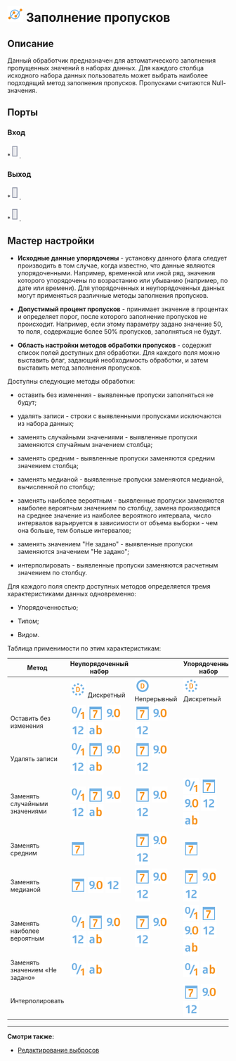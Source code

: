 # ![ ](../../media/app/icons/component_18/component_default-33.svg) Заполнение пропусков

## Описание

Данный обработчик предназначен для автоматического заполнения пропущенных значений в наборах данных.
Для каждого столбца исходного набора данных пользователь может выбрать наиболее подходящий метод заполнения пропусков. Пропусками считаются Null-значения.

## Порты

### Вход

 *![](../../media/app/icons/ports/output_table_inactive.svg).

### Выход

 *![](../../media/app/icons/ports/output_table_inactive.svg).

 *![](../../media/app/icons/ports/output_table_inactive.svg).

## Мастер настройки

* **Исходные данные упорядочены** - установку данного флага следует производить в том случае, когда известно, что данные являются упорядоченными. Например, временной или иной ряд, значения которого упорядочены по возрастанию или убыванию (например, по дате или времени). Для упорядоченных и неупорядоченных данных могут применяться различные методы заполнения пропусков.

* **Допустимый процент пропусков** - принимает значение в процентах и определяет порог, после которого заполнение пропусков не происходит. Например, если этому параметру задано значение 50, то поля, содержащие более 50% пропусков, заполняться не будут.

* **Область настройки методов обработки пропусков** - содержит список полей доступных для обработки. Для каждого поля можно выставить флаг, задающий необходимость обработки, и затем выставить метод заполнения пропусков.

Доступны следующие методы обработки:

* оставить без изменения - выявленные пропуски заполняться не будут;

* удалять записи - строки с выявленными пропусками исключаются из набора данных;

* заменять случайными значениями - выявленные пропуски заменяются случайным значением столбца;

* заменять средним - выявленные пропуски заменяются средним значением столбца;

* заменять медианой - выявленные пропуски заменяются медианой, вычисленной по столбцу;

* заменять наиболее вероятным - выявленные пропуски заменяются наиболее вероятным значением по столбцу, замена производится на среднее значение из наиболее вероятного интервала, число интервалов варьируется в зависимости от объема выборки - чем она больше, тем больше интервалов;

* заменять значением "Не задано" - выявленные пропуски заменяются значением "Не задано";

* интерполировать - выявленные пропуски заменяются расчетным значением по столбцу.

Для каждого поля спектр доступных методов определяется тремя характеристиками данных одновременно:

* Упорядоченностью;

* Типом;

* Видом.

Таблица применимости по этим характеристикам:

 | Метод | Неупорядоченный набор | | Упорядоченный набор | |
 | ---- | ---- | --- | --- | --- |
 | |![](../../media/app/icons/datatype_18/datatype_default-09.svg) Дискретный | ![](../../media/app/icons/datatype_18/datatype_default-08.svg) Непрерывный | ![](../../media/app/icons/datatype_18/datatype_default-09.svg) Дискретный | ![](../../media/app/icons/datatype_18/datatype_default-08.svg) Непрерывный |
 | Оставить без изменения | ![](../../media/app/icons/datatype_18/datatype_default-04.svg) ![](../../media/app/icons/datatype_18/datatype_default-05.svg) ![](../../media/app/icons/datatype_18/datatype_default-03.svg) ![](../../media/app/icons/datatype_18/datatype_default-02.svg) ![](../../media/app/icons/datatype_18/datatype_default-01.svg) | ![](../../media/app/icons/datatype_18/datatype_default-05.svg) ![](../../media/app/icons/datatype_18/datatype_default-03.svg) ![](../../media/app/icons/datatype_18/datatype_default-02.svg) | | |
 | Удалять записи | ![](../../media/app/icons/datatype_18/datatype_default-04.svg) ![](../../media/app/icons/datatype_18/datatype_default-05.svg) ![](../../media/app/icons/datatype_18/datatype_default-03.svg) ![](../../media/app/icons/datatype_18/datatype_default-02.svg) ![](../../media/app/icons/datatype_18/datatype_default-01.svg) | ![](../../media/app/icons/datatype_18/datatype_default-05.svg) ![](../../media/app/icons/datatype_18/datatype_default-03.svg) ![](../../media/app/icons/datatype_18/datatype_default-02.svg) | | |
 | Заменять случайными значениями | ![](../../media/app/icons/datatype_18/datatype_default-04.svg) ![](../../media/app/icons/datatype_18/datatype_default-05.svg) ![](../../media/app/icons/datatype_18/datatype_default-03.svg) ![](../../media/app/icons/datatype_18/datatype_default-02.svg) ![](../../media/app/icons/datatype_18/datatype_default-01.svg) | ![](../../media/app/icons/datatype_18/datatype_default-05.svg) ![](../../media/app/icons/datatype_18/datatype_default-03.svg) ![](../../media/app/icons/datatype_18/datatype_default-02.svg) | ![](../../media/app/icons/datatype_18/datatype_default-04.svg) ![](../../media/app/icons/datatype_18/datatype_default-05.svg) ![](../../media/app/icons/datatype_18/datatype_default-03.svg) ![](../../media/app/icons/datatype_18/datatype_default-02.svg) ![](../../media/app/icons/datatype_18/datatype_default-01.svg) | ![](../../media/app/icons/datatype_18/datatype_default-05.svg) ![](../../media/app/icons/datatype_18/datatype_default-03.svg) ![](../../media/app/icons/datatype_18/datatype_default-02.svg) |
 | Заменять средним | ![](../../media/app/icons/datatype_18/datatype_default-05.svg) | ![](../../media/app/icons/datatype_18/datatype_default-05.svg) ![](../../media/app/icons/datatype_18/datatype_default-03.svg) ![](../../media/app/icons/datatype_18/datatype_default-02.svg) | ![](../../media/app/icons/datatype_18/datatype_default-05.svg) | ![](../../media/app/icons/datatype_18/datatype_default-05.svg) ![](../../media/app/icons/datatype_18/datatype_default-03.svg) ![](../../media/app/icons/datatype_18/datatype_default-02.svg) |
 | Заменять медианой | ![](../../media/app/icons/datatype_18/datatype_default-05.svg) ![](../../media/app/icons/datatype_18/datatype_default-03.svg) ![](../../media/app/icons/datatype_18/datatype_default-02.svg) | ![](../../media/app/icons/datatype_18/datatype_default-05.svg) ![](../../media/app/icons/datatype_18/datatype_default-03.svg) ![](../../media/app/icons/datatype_18/datatype_default-02.svg) | ![](../../media/app/icons/datatype_18/datatype_default-05.svg) ![](../../media/app/icons/datatype_18/datatype_default-03.svg) ![](../../media/app/icons/datatype_18/datatype_default-02.svg) | ![](../../media/app/icons/datatype_18/datatype_default-05.svg) ![](../../media/app/icons/datatype_18/datatype_default-03.svg) ![](../../media/app/icons/datatype_18/datatype_default-02.svg) |
 | Заменять наиболее вероятным | ![](../../media/app/icons/datatype_18/datatype_default-04.svg) ![](../../media/app/icons/datatype_18/datatype_default-05.svg) ![](../../media/app/icons/datatype_18/datatype_default-03.svg) ![](../../media/app/icons/datatype_18/datatype_default-02.svg) ![](../../media/app/icons/datatype_18/datatype_default-01.svg) | ![](../../media/app/icons/datatype_18/datatype_default-05.svg) ![](../../media/app/icons/datatype_18/datatype_default-03.svg) ![](../../media/app/icons/datatype_18/datatype_default-02.svg) | ![](../../media/app/icons/datatype_18/datatype_default-04.svg) ![](../../media/app/icons/datatype_18/datatype_default-05.svg) ![](../../media/app/icons/datatype_18/datatype_default-03.svg) ![](../../media/app/icons/datatype_18/datatype_default-02.svg) ![](../../media/app/icons/datatype_18/datatype_default-01.svg) | ![](../../media/app/icons/datatype_18/datatype_default-05.svg) ![](../../media/app/icons/datatype_18/datatype_default-03.svg) ![](../../media/app/icons/datatype_18/datatype_default-02.svg) |
 | Заменять значением «Не задано» | ![](../../media/app/icons/datatype_18/datatype_default-04.svg) ![](../../media/app/icons/datatype_18/datatype_default-01.svg) | | ![](../../media/app/icons/datatype_18/datatype_default-04.svg) ![](../../media/app/icons/datatype_18/datatype_default-01.svg) | |
 | Интерполировать | | | ![](../../media/app/icons/datatype_18/datatype_default-05.svg) ![](../../media/app/icons/datatype_18/datatype_default-03.svg) ![](../../media/app/icons/datatype_18/datatype_default-02.svg) | ![](../../media/app/icons/datatype_18/datatype_default-05.svg) ![](../../media/app/icons/datatype_18/datatype_default-03.svg) ![](../../media/app/icons/datatype_18/datatype_default-02.svg) |

----

**Смотри также:**

* [Редактирование выбросов](../../processors/preprocessing/editing_of_emissions.md)
